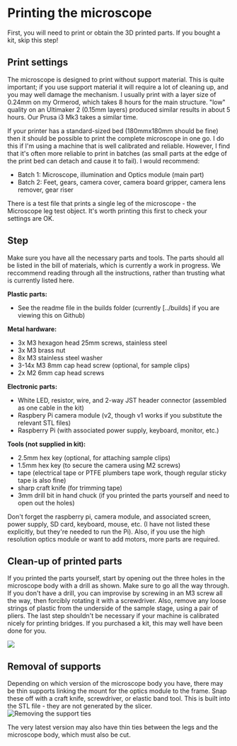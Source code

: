 # Printing the microscope
First, you will need to print or obtain the 3D printed parts.  If you bought a kit, skip this step! 

## Print settings
The microscope is designed to print without support material.  This is quite important; if you use support material it will require a lot of cleaning up, and you may well damage the mechanism.  I usually print with a layer size of 0.24mm on my Ormerod, which takes 8 hours for the main structure.  "low" quality on an Ultimaker 2 (0.15mm layers) produced similar results in about 5 hours.  Our Prusa i3 Mk3 takes a similar time.

If your printer has a standard-sized bed (180mmx180mm should be fine) then it should be possible to print the complete microscope in one go.  I do this if I'm using a machine that is well calibrated and reliable.  However, I find that it's often more reliable to print in batches (as small parts at the edge of the print bed can detach and cause it to fail).  I would recommend: 

*   Batch 1: Microscope, illumination and Optics module (main part)
*   Batch 2: Feet, gears, camera cover, camera board gripper, camera lens remover, gear riser

There is a test file that prints a single leg of the microscope - the Microscope leg test object. It's worth printing this first to check your settings are OK.

## Step
Make sure you have all the necessary parts and tools.  The parts should all be listed in the bill of materials, which is currently a work in progress.  We reccommend reading through all the instructions, rather than trusting what is currently listed here. 

**Plastic parts:** 
*   See the readme file in the builds folder (currently [../builds] if you are viewing this on Github)

**Metal hardware:** 
*   3x M3 hexagon head 25mm screws, stainless steel
*   3x M3 brass nut
*   8x M3 stainless steel washer
*   3-14x M3 8mm cap head screw (optional, for sample clips)
*   2x M2 6mm cap head screws

**Electronic parts:** 
*   White LED, resistor, wire, and 2-way JST header connector (assembled as one cable in the kit)
*   Raspbery Pi camera module (v2, though v1 works if you substitute the relevant STL files)
*   Raspberry Pi (with associated power supply, keyboard, monitor, etc.)

**Tools (not supplied in kit):** 
*   2.5mm hex key (optional, for attaching sample clips)
*   1.5mm hex key (to secure the camera using M2 screws)
*   tape (electrical tape or PTFE plumbers tape work, though regular sticky tape is also fine)
*   sharp craft knife (for trimming tape)
*   3mm drill bit in hand chuck (if you printed the parts yourself and need to open out the holes)

Don't forget the raspberry pi, camera module, and associated screen, power supply, SD card, keyboard, mouse, etc. (I have not listed these explicitly, but they're needed to run the Pi). Also, if you use the high resolution optics module or want to add motors, more parts are required.

## Clean-up of printed parts
If you printed the parts yourself, start by opening out the three holes in the microscope body with a drill as shown.  Make sure to go all the way through.  If you don't have a drill, you can improvise by screwing in an M3 screw all the way, then forcibly rotating it with a screwdriver.  Also, remove any loose strings of plastic from the underside of the sample stage, using a pair of pliers. The last step shouldn't be necessary if your machine is calibrated nicely for printing bridges.  If you purchased a kit, this may well have been done for you.

![](./images/main_body_drill.jpg)

## Removal of supports
Depending on which version of the microscope body you have, there may be thin supports linking the mount for the optics module to the frame.  Snap these off with a craft knife, screwdriver, or elastic band tool.  This is built into the STL file - they are not generated by the slicer.
![Removing the support ties](./images/z_axis_support_removal_1.jpg)

The very latest version may also have thin ties between the legs and the microscope body, which must also be cut.
